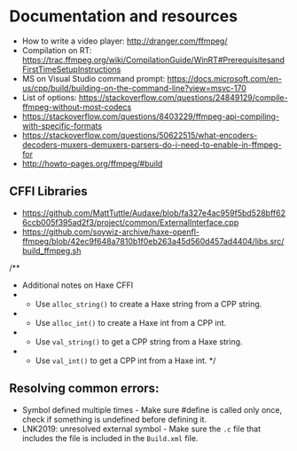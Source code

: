 # Documentation and resources
- How to write a video player: http://dranger.com/ffmpeg/
- Compilation on RT: https://trac.ffmpeg.org/wiki/CompilationGuide/WinRT#PrerequisitesandFirstTimeSetupInstructions
- MS on Visual Studio command prompt: https://docs.microsoft.com/en-us/cpp/build/building-on-the-command-line?view=msvc-170
- List of options: https://stackoverflow.com/questions/24849129/compile-ffmpeg-without-most-codecs
- https://stackoverflow.com/questions/8403229/ffmpeg-api-compiling-with-specific-formats
- https://stackoverflow.com/questions/50622515/what-encoders-decoders-muxers-demuxers-parsers-do-i-need-to-enable-in-ffmpeg-for
- http://howto-pages.org/ffmpeg/#build

## CFFI Libraries
- https://github.com/MattTuttle/Audaxe/blob/fa327e4ac959f5bd528bff626ccb005f395ad2f3/project/common/ExternalInterface.cpp
- https://github.com/soywiz-archive/haxe-openfl-ffmpeg/blob/42ec9f648a7810b1f0eb263a45d560d457ad4404/libs.src/build_ffmpeg.sh

/**
 * Additional notes on Haxe CFFI
 * - Use `alloc_string()` to create a Haxe string from a CPP string.
 * - Use `alloc_int()` to create a Haxe int from a CPP int.
 * - Use `val_string()` to get a CPP string from a Haxe string.
 * - Use `val_int()` to get a CPP int from a Haxe int.
 */

## Resolving common errors:
- Symbol defined multiple times - Make sure #define is called only once, check if something is undefined before defining it.
- LNK2019: unresolved external symbol - Make sure the `.c` file that includes the file is included in the `Build.xml` file.
